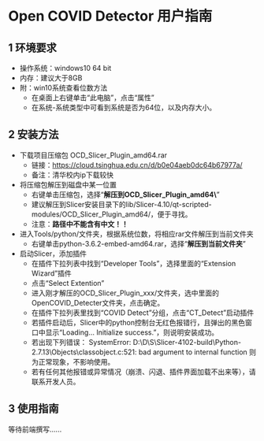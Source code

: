 # Open COVID Detector 用户指南

## 1 环境要求

+ 操作系统：windows10 64 bit
+ 内存：建议大于8GB
+ 附：win10系统查看位数方法
    + 在桌面上右键单击“此电脑”，点击“属性”
    + 在系统-系统类型中可看到系统是否为64位，以及内存大小。

## 2 安装方法

+ 下载项目压缩包 OCD_Slicer_Plugin_amd64.rar
    + 链接：https://cloud.tsinghua.edu.cn/d/b0e04aeb0dc64b67977a/
    + 备注：清华校内ip下载较快
+ 将压缩包解压到磁盘中某一位置
    + 右键单击压缩包，选择“**解压到OCD_Slicer_Plugin_amd64\\**”
    + 建议解压到Slicer安装目录下的lib/Slicer-4.10/qt-scripted-modules/OCD_Slicer_Plugin_amd64/，便于寻找。
    + 注意：**路径中不能含有中文！！**
+ 进入Tools/python/文件夹，根据系统位数，将相应rar文件解压到当前文件夹
    + 右键单击python-3.6.2-embed-amd64.rar，选择“**解压到当前文件夹**”
+ 启动Slicer，添加插件
    + 在插件下拉列表中找到“Developer Tools”，选择里面的“Extension Wizard”插件
    + 点击“Select Extention”
    + 进入刚才解压的OCD_Slicer_Plugin_xxx/文件夹，选中里面的OpenCOVID_Detecter文件夹，点击确定。
    + 在插件下拉列表里找到“COVID Detect”分组，点击“CT_Detect”启动插件
    + 若插件启动后，Slicer中的python控制台无红色报错行，且弹出的黑色窗口中显示“Loading... Initialize success.”，则说明安装成功。
    + 若出现下列错误：
        SystemError: D:\D\S\Slicer-4102-build\Python-2.7.13\Objects\classobject.c:521: bad argument to internal function
      则为正常现象，不影响使用。
    + 若有任何其他报错或异常情况（崩溃、闪退、插件界面加载不出来等），请联系开发人员。

## 3 使用指南

等待前端撰写......

